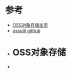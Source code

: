 # 参考
- [OSS对象存储主页](https://oss.console.aliyun.com/overview)
- [ossutil github](https://github.com/aliyun/ossutil)
- # OSS对象存储
-